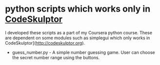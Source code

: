 # python scripts which works only in [CodeSkulptor](http://codeskulptor.org)

I developed these scripts as a part of my Coursera python course. These are dependent on some modules such as simplegui which only works in CodeSkulptor](http://codeskulptor.org).

* guess_number.py - A simple number guessing game. User can choose the secret number range using the buttons.
